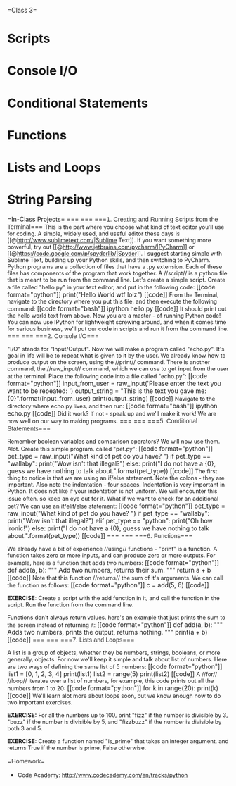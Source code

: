 =Class 3= 
# Scripts
# Console I/O
# Conditional Statements
# Functions
# Lists and Loops
# String Parsing

=In-Class Projects= 
=== === 
===<span style="color: #333333; font-family: arial,helvetica,sans-serif;">1. Creating and Running Scripts from the Terminal</span>=== 
<span style="font-size: 12.8000001907349px;">This is the part where you choose what kind of text editor you'll use for coding. A simple, widely used, and useful editor these days is [[@http://www.sublimetext.com/|Sublime Text]]. If you want something more powerful, try out [[@http://www.jetbrains.com/pycharm/|PyCharm]] or [[@https://code.google.com/p/spyderlib/|Spyder]]. I suggest starting simple with Sublime Text, building up your Python skills, and then switching to PyCharm.</span>
<span style="font-size: 12.8000001907349px;">Python programs are a collection of files that have a .py extension. Each of these files has components of the program that work together. A //script// is a python file that is meant to be run from the command line. Let's create a simple script. Create a file called "hello.py" in your text editor, and put in the following code:</span>
[[code format="python"]]
print("Hello World wtf lolz")
[[code]]
<span style="font-size: 12.8000001907349px;">From the Terminal, navigate to the directory where you put this file, and then execute the following command:</span>
[[code format="bash"]]
ipython hello.py
[[code]]
<span style="font-size: 12.8000001907349px;">It should print out the hello world text from above. Now you are a master - of running Python code! You can now use IPython for lightweight screwing around, and when it comes time for serious business, we'll put our code in scripts and run it from the command line.</span>
=== === 
===<span style="color: #333333; font-family: arial,helvetica,sans-serif;">2. Console I/O</span>=== 

<span style="font-size: 12.8000001907349px;">"I/O" stands for "Input/Output". Now we will make a program called "echo.py". It's goal in life will be to repeat what is given to it by the user. We already know how to produce output on the screen, using the //print// command. There is another command, the //raw_input// command, which we can use to get input from the user at the terminal. Place the following code into a file called "echo.py":</span>
[[code format="python"]]
input_from_user = raw_input('Please enter the text you want to be repeated: ')
output_string = "This is the text you gave me: {0}".format(input_from_user)
print(output_string)
[[code]]
<span style="font-size: 12.8000001907349px;">Navigate to the directory where echo.py lives, and then run:</span>
[[code format="bash"]]
ipython echo.py
[[code]]
<span style="font-size: 12.8000001907349px;">Did it work? If not - speak up and we'll make it work! We are now well on our way to making programs.</span>
=== === 
===<span style="color: #333333; font-family: arial,helvetica,sans-serif;">5. Conditional Statements</span>=== 

<span style="font-size: 12.8000001907349px;">Remember boolean variables and comparison operators? We will now use them. Alot. Create this simple program, called "pet.py":</span>
[[code format="python"]]
pet_type = raw_input("What kind of pet do you have? ")
if pet_type == "wallaby":
    print("Wow isn't that illegal?")
else:
    print("I do not have a {0}, guess we have nothing to talk about.".format(pet_type))
[[code]]
<span style="font-size: 12.8000001907349px;">The first thing to notice is that we are using an if/else statement. Note the colons - they are important. Also note the indentation - four spaces. Indentation is very important in Python. It does not like if your indentation is not uniform. We will encounter this issue often, so keep an eye out for it.</span>
<span style="font-size: 12.8000001907349px;">What if we want to check for an additional pet? We can use an if/elif/else statement:</span>
[[code format="python"]]
pet_type = raw_input("What kind of pet do you have? ")
if pet_type == "wallaby":
    print("Wow isn't that illegal?")
elif pet_type == "python":
    print("Oh how ironic!")
else:
    print("I do not have a {0}, guess we have nothing to talk about.".format(pet_type))
[[code]]
=== === 
===<span style="color: #333333; font-family: arial,helvetica,sans-serif;">6. Functions</span>=== 

<span style="font-size: 12.8000001907349px;">We already have a bit of experience //using// functions - "print" is a function. A function takes zero or more inputs, and can produce zero or more outputs. For example, here is a function that adds two numbers:</span>
[[code format="python"]]
def add(a, b):
 """ Add two numbers, returns their sum. """
 return a + b
[[code]]
<span style="font-size: 12.8000001907349px;">Note that this function //returns// the sum of it's arguments. We can call the function as follows:</span>
[[code format="python"]]
c = add(5, 6)
[[code]]

<span style="font-size: 12.8000001907349px;">**EXERCISE:** Create a script with the add function in it, and call the function in the script. Run the function from the command line.</span>

<span style="font-size: 12.8000001907349px;">Functions don't always return values, here's an example that just prints the sum to the screen instead of returning it:</span>
[[code format="python"]]
def add(a, b):
 """ Adds two numbers, prints the output, returns nothing. """
 print(a + b)
[[code]]
=== === 
===<span style="color: #333333; font-family: arial,helvetica,sans-serif;">7. Lists and Loops</span>=== 

<span style="font-size: 12.8000001907349px;">A list is a group of objects, whether they be numbers, strings, booleans, or more generally, objects. For now we'll keep it simple and talk about list of numbers. Here are two ways of defining the same list of 5 numbers:</span>
[[code format="python"]]
list1 = [0, 1, 2, 3, 4]
print(list1)
list2 = range(5)
print(list2)
[[code]]
<span style="font-size: 12.8000001907349px;">A //for// //loop// iterates over a list of numbers, for example, this code prints out all the numbers from 1 to 20:</span>
[[code format="python"]]
for k in range(20):
    print(k)
[[code]]
<span style="font-size: 12.8000001907349px;">We'll learn alot more about loops soon, but we know enough now to do two important exercises.</span>

<span style="font-size: 12.8000001907349px;">**EXERCISE:** For all the numbers up to 100, print "fizz" if the number is divisible by 3, "buzz" if the number is divisible by 5, and "fizzbuzz" if the number is divisible by both 3 and 5.</span>

<span style="font-size: 12.8000001907349px;">**EXERCISE:** Create a function named "is_prime" that takes an integer argument, and returns True if the number is prime, False otherwise.</span>

=<span style="color: #333333; font-family: arial,helvetica,sans-serif;">Homework</span>= 
* <span style="font-size: 12.8000001907349px;">Code Academy: http://www.codecademy.com/en/tracks/python</span>

